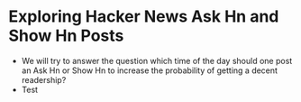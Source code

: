 # Exploring Hacker News Ask Hn and Show Hn Posts
- We will try to answer the question which time of the day should one post an Ask Hn or Show Hn to increase the probability of getting a decent readership?
- Test
